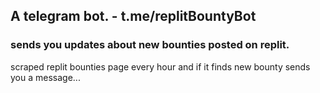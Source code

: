 ## A telegram bot. - t.me/replitBountyBot
### sends you updates about new bounties posted on replit.
scraped replit bounties page every hour and if it finds new bounty sends you a message...

